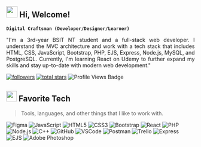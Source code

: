 <h2 align="left" id="macropower-tech"><img src="https://emojis.slackmojis.com/emojis/images/1588315024/8823/hyperkitty.gif?1588315024" width="30" />  Hi, Welcome!</h2>

**`Digital Craftsman (Developer/Designer/Learner)`**

<p align="justify">
        "I'm a 3rd-year BSIT NT student and a full-stack web developer. I understand the MVC architecture and work with a tech stack that includes HTML, CSS, JavaScript, Bootstrap, PHP, EJS, Express, Node.js, MySQL, and PostgreSQL. Currently, I'm learning React on Udemy to further expand my skills and stay up-to-date with modern web development."
      </p>
    <p align="left"> 
      <a href="https://github.com/Ajutzu?tab=followers">
         <img alt="followers" title="Follow me on Github" src="https://custom-icon-badges.demolab.com/github/followers/Ajutzu?color=236ad3&labelColor=1155ba&style=for-the-badge&logo=person-add&label=Follow&logoColor=white"/></a>
      <a href="https://github.com/Ajutzu?tab=repositories&sort=stargazers">
         <img alt="total stars" title="Total stars on GitHub" src="https://custom-icon-badges.demolab.com/github/stars/Ajutzu?color=55960c&style=for-the-badge&labelColor=488207&logo=star"/></a>
             <img src="https://komarev.com/ghpvc/?username=ajutzu&style=for-the-badge" alt="Profile Views Badge">
</p>



<h2 align="left" id="macropower-tech"><img src="https://emojis.slackmojis.com/emojis/images/1621024394/39092/cat-roll.gif?1621024394" width="28" /> Favorite Tech</h2>

> Tools, languages, and other things that I like to work with.

<p display="flex">
  <img alt="Figma" title="Figma" src="https://img.shields.io/badge/Figma-F24E1E?style=for-the-badge&logo=figma&logoColor=white"/>
  <img alt="JavaScript" title="JavaScript" src="https://img.shields.io/badge/JavaScript-323330?style=for-the-badge&logo=javascript&logoColor=F7DF1E"/>
  <img alt="HTML5" title="HTML5" src="https://img.shields.io/badge/HTML5-E34F26?style=for-the-badge&logo=html5&logoColor=white"/>
  <img alt="CSS3" title="CSS3" src="https://img.shields.io/badge/CSS3-1572B6?style=for-the-badge&logo=css3&logoColor=white"/>
  <img alt="Bootstrap" title="Bootstrap" src="https://img.shields.io/badge/Bootstrap-563D7C?style=for-the-badge&logo=bootstrap&logoColor=white"/>
  <img alt="React" title="React" src="https://img.shields.io/badge/React-20232A?style=for-the-badge&logo=react&logoColor=61DAFB"/>
  <img alt="PHP" title="PHP" src="https://img.shields.io/badge/PHP-777BB4?style=for-the-badge&logo=php&logoColor=white"/>
  <img alt="Node.js" title="Node.js" src="https://img.shields.io/badge/Node%20js-339933?style=for-the-badge&logo=nodedotjs&logoColor=white"/>
  <img alt="C++" title="C++" src="https://img.shields.io/badge/C%2B%2B-00599C?style=for-the-badge&logo=c%2B%2B&logoColor=white"/>
  <img alt="GitHub" title="GitHub" src="https://img.shields.io/badge/GitHub-100000?style=for-the-badge&logo=github&logoColor=white"/>
  <img alt="VSCode" title="VSCode" src="https://img.shields.io/badge/VSCode-0078D4?style=for-the-badge&logo=visual%20studio%20code&logoColor=white"/>
  <img alt="Postman" title="Postman" src="https://img.shields.io/badge/Postman-FF6C37?style=for-the-badge&logo=Postman&logoColor=white"/>
  <img alt="Trello" title="Trello" src="https://img.shields.io/badge/Trello-0052CC?style=for-the-badge&logo=trello&logoColor=white"/>
  <img alt="Express" title="Express" src="https://img.shields.io/badge/Express.js-000000?style=for-the-badge&logo=express&logoColor=white"/>
  <img alt="EJS" title="EJS" src="https://img.shields.io/badge/EJS-8BC34A?style=for-the-badge&logo=ejs&logoColor=white"/>
  <img alt="Adobe Photoshop" title="Adobe Photoshop" src="https://img.shields.io/badge/Adobe%20Photoshop-31A8FF?style=for-the-badge&logo=adobe%20photoshop&logoColor=white"/>
</p>

